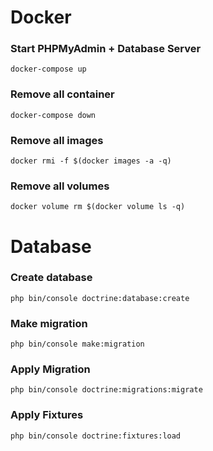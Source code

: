 # Docker

### Start PHPMyAdmin + Database Server
```
docker-compose up
```

### Remove all container
```
docker-compose down
```

### Remove all images
```
docker rmi -f $(docker images -a -q)
```

### Remove all volumes
```
docker volume rm $(docker volume ls -q)
```

# Database

### Create database
``` 
php bin/console doctrine:database:create
```

### Make migration
``` 
php bin/console make:migration
```

### Apply Migration
```
php bin/console doctrine:migrations:migrate
```

### Apply Fixtures
```
php bin/console doctrine:fixtures:load
```

